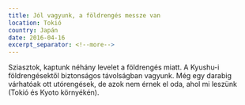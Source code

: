 ```yaml
---
title: Jól vagyunk, a földrengés messze van
location: Tokió
country: Japán
date: 2016-04-16
excerpt_separator: <!--more-->
---
```


Sziasztok, kaptunk néhány levelet a földrengés miatt. A Kyushu-i földrengésektől biztonságos távolságban vagyunk. Még egy darabig várhatóak ott utórengések, de azok nem érnek el oda, ahol mi leszünk (Tokió és Kyoto környékén).<!--more-->
